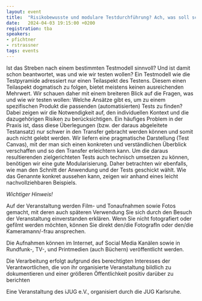 ```yaml
---
layout: event
title:  "Risikobewusste und modulare Testdurchführung? Ach, was soll schon schiefgehen!"
date:   2024-04-03 19:15:00 +0200
registration: tba
speakers:
- pfichtner
- rstrassner
tags: events
---
```


Ist das Streben nach einem bestimmten Testmodell sinnvoll? Und ist damit schon beantwortet, was und wie wir testen wollen?
Ein Testmodell wie die Testpyramide adressiert nur einen Teilaspekt des Testens. Diesem einen Teilaspekt dogmatisch zu folgen, bietet meistens keinen ausreichenden Mehrwert. Wir schauen daher mit einem breiteren Blick auf die Fragen, was und wie wir testen wollen: Welche Ansätze gibt es, um zu einem spezifischen Produkt die passenden (automatisierten) Tests zu finden? Dabei zeigen wir die Notwendigkeit auf, den individuellen Kontext und die dazugehörigen Risiken zu berücksichtigen.
Ein häufiges Problem in der Praxis ist, dass diese Überlegungen (bzw. der daraus abgeleitete Testansatz) nur schwer in den Transfer gebracht werden können und somit auch nicht gelebt werden. Wir liefern eine pragmatische Darstellung (Test Canvas), mit der man sich einen konkreten und verständlichen Überblick verschaffen und so den Transfer erleichtern kann.
Um die daraus resultierenden zielgerichteten Tests auch technisch umsetzen zu können, benötigen wir eine gute Modularisierung. Daher betrachten wir ebenfalls, wie man den Schnitt der Anwendung und der Tests geschickt wählt.
Wie das Genannte konkret aussehen kann, zeigen wir anhand eines leicht nachvollziehbaren Beispiels.

*Wichtiger Hinweis!*

Auf der Veranstaltung werden Film- und Tonaufnahmen sowie Fotos gemacht, mit deren auch späteren Verwendung Sie sich durch den Besuch der Veranstaltung einverstanden erklären. Wenn Sie nicht fotografiert oder gefilmt werden möchten, können Sie direkt den/die FotografIn oder den/die Kameramann/-frau ansprechen.

Die Aufnahmen können im Internet, auf Social Media Kanälen sowie in Rundfunk-, TV-, und Printmedien (auch Büchern) veröffentlicht werden.

Die Verarbeitung erfolgt aufgrund des berechtigten Interesses der Verantwortlichen, die von ihr organisierte Veranstaltung bildlich zu dokumentieren und einer größeren Öffentlichkeit positiv darüber zu berichten

Eine Veranstaltung des iJUG e.V., organisiert durch die JUG Karlsruhe.
